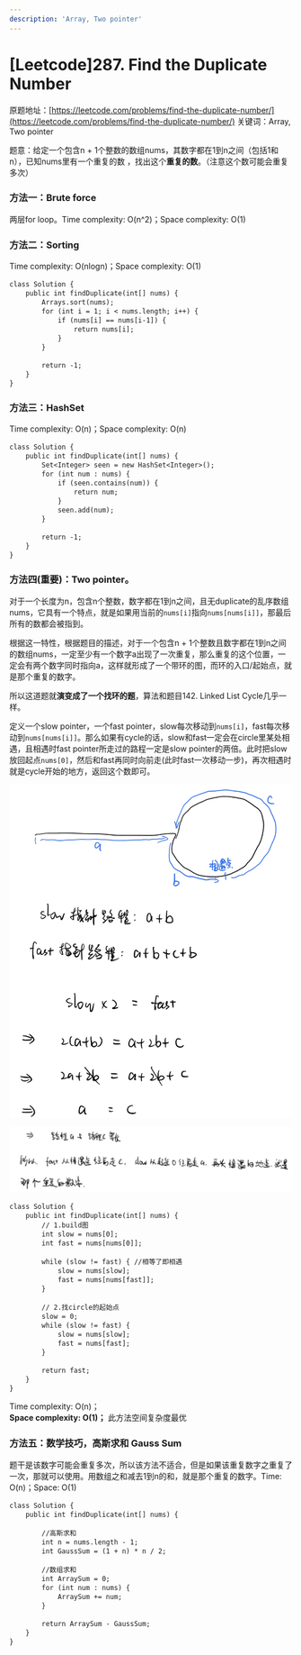 ```yaml
---
description: 'Array, Two pointer'
---
```


# \[Leetcode\]287. Find the Duplicate Number

原题地址：[https://leetcode.com/problems/find-the-duplicate-number/](https://leetcode.com/problems/find-the-duplicate-number/) 关键词：Array, Two pointer

题意：给定一个包含n + 1个整数的数组nums，其数字都在1到n之间（包括1和n），已知nums里有一个重复的数 ，找出这个**重复的数**。（注意这个数可能会重复多次）

### 方法一：Brute force

两层for loop。Time complexity: O\(n^2\)；Space complexity: O\(1\)

### 方法二：Sorting

Time complexity: O\(nlogn\)；Space complexity: O\(1\)

```text
class Solution {
    public int findDuplicate(int[] nums) {
        Arrays.sort(nums);
        for (int i = 1; i < nums.length; i++) {
            if (nums[i] == nums[i-1]) {
                return nums[i];
            }
        }

        return -1;
    }
}
```



### 方法三：HashSet

Time complexity: O\(n\)；Space complexity: O\(n\)

```text
class Solution {
    public int findDuplicate(int[] nums) {
        Set<Integer> seen = new HashSet<Integer>();
        for (int num : nums) {
            if (seen.contains(num)) {
                return num;
            }
            seen.add(num);
        }

        return -1;
    }
}
```



### 方法四\(**重要**\)：**Two pointer**。

对于一个长度为n，包含n个整数，数字都在1到n之间，且无duplicate的乱序数组nums，它具有一个特点，就是如果用当前的`nums[i]`指向`nums[nums[i]]`，那最后所有的数都会被指到。

根据这一特性，根据题目的描述，对于一个包含n + 1个整数且数字都在1到n之间的数组nums，一定至少有一个数字a出现了一次重复，那么重复的这个位置，一定会有两个数字同时指向a，这样就形成了一个带环的图，而环的入口/起始点，就是那个重复的数字。

所以这道题就**演变成了一个找环的题**，算法和题目142. Linked List Cycle几乎一样。

定义一个slow pointer，一个fast pointer，slow每次移动到`nums[i]`，fast每次移动到`nums[nums[i]]`。那么如果有cycle的话，slow和fast一定会在circle里某处相遇，且相遇时fast pointer所走过的路程一定是slow pointer的两倍。此时把slow放回起点`nums[0]`，然后和fast再同时向前走\(此时fast一次移动一步\)，再次相遇时就是cycle开始的地方，返回这个数即可。

![](.gitbook/assets/img_6044%20%281%29.jpg)

![](.gitbook/assets/img_6045-2%20%281%29.jpg)

```text
class Solution {
    public int findDuplicate(int[] nums) {
        // 1.build图
        int slow = nums[0];
        int fast = nums[nums[0]];
        
        while (slow != fast) { //相等了即相遇
            slow = nums[slow];
            fast = nums[nums[fast]];
        }
        
        // 2.找circle的起始点
        slow = 0;
        while (slow != fast) {
            slow = nums[slow];
            fast = nums[fast];
        }
        
        return fast;
    }
}
```

Time complexity: O\(n\)；  
**Space complexity: O\(1\)；** 此方法空间复杂度最优



### 方法五：数学技巧，高斯求和 Gauss Sum

题干是该数字可能会重复多次，所以该方法不适合，但是如果该重复数字之重复了一次，那就可以使用。用数组之和减去1到n的和，就是那个重复的数字。Time: O\(n\)；Space: O\(1\)

```text
class Solution {
    public int findDuplicate(int[] nums) {
        
        //高斯求和
        int n = nums.length - 1;
        int GaussSum = (1 + n) * n / 2;
        
        //数组求和
        int ArraySum = 0;
        for (int num : nums) {
            ArraySum += num;
        }
        
        return ArraySum - GaussSum;
    }
}
```





